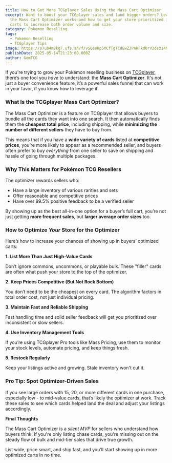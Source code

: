 ```yaml
---
title: How to Get More TCGplayer Sales Using the Mass Cart Optimizer
excerpt: Want to boost your TCGplayer sales and land bigger orders? Learn how
  the Mass Cart Optimizer works—and how to get your store prioritized in buyer
  carts to increase both order volume and size.
category: Pokemon Reselling
tags:
  - Pokemon Reselling
  - TCGplayer Tips
image: https://s7ub4m8kg7.ufs.sh/f/vSQesHp5YCfTgTCdEwZJPnHFkd0rV3osz14NcGB7M9emTRqQ
publishDate: 2025-05-14T21:23:00.000Z
author: GemTCG
---
```

If you're trying to grow your Pokémon reselling business on [TCGplayer](www.tcgplayer.com), there’s one tool you *have* to understand: the **Mass Cart Optimizer**. It's not just a buyer convenience feature, it’s a powerful sales funnel that can work in your favor, if you know how to leverage it.

### What Is the TCGplayer Mass Cart Optimizer?

The Mass Cart Optimizer is a feature on TCGplayer that allows buyers to bundle all the cards they want into one search. It then automatically finds them the **cheapest total price**, including shipping, while **minimizing the number of different sellers** they have to buy from.

This means that if you have a **wide variety of cards** listed at **competitive prices**, you’re more likely to appear as a recommended seller, and buyers often prefer to buy *everything* from one seller to save on shipping and hassle of going through multiple packages.

### Why This Matters for Pokémon TCG Resellers

The optimizer rewards sellers who:

* Have a large inventory of various rarities and sets
* Offer reasonable and competitive prices
* Have over 99.5% positive feedback to be a verified seller

By showing up as the best all-in-one option for a buyer’s full cart, you’re not just getting **more frequent sales**, but **larger average order sizes** too.

### How to Optimize *Your* Store for the Optimizer

Here’s how to increase your chances of showing up in buyers’ optimized carts:

**1. List More Than Just High-Value Cards**

Don’t ignore commons, uncommons, or playable bulk. These "filler" cards are often what push your store to the top of the optimizer.

**2. Keep Prices Competitive (But Not Rock Bottom)**

You don’t need to be the cheapest on every card. The algorithm factors in total order cost, not just individual pricing.

**3. Maintain Fast and Reliable Shipping**

Fast handling time and solid seller feedback will get you prioritized over inconsistent or slow sellers.

**4. Use Inventory Management Tools**

If you’re using TCGplayer Pro tools like Mass Pricing, use them to monitor your stock levels, automate pricing, and keep things fresh.

**5. Restock Regularly**

Keep your listings active and growing. Stale inventory won't cut it.

### Pro Tip: Spot Optimizer-Driven Sales

If you see large orders with 15, 20, or more different cards in one purchase, especially low - to mid-value cards, that’s likely the optimizer at work. Track these sales to see which cards helped land the deal and adjust your listings accordingly.

**Final Thoughts**

The Mass Cart Optimizer is a *silent MVP* for sellers who understand how buyers think. If you're only listing chase cards, you're missing out on the steady flow of bulk and mid-tier sales that drive true growth.

List wide, price smart, and ship fast, and you’ll start showing up in more optimized carts in no time.
